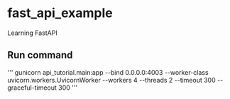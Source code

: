 # fast_api_example

Learning FastAPI

## Run command

'''
    gunicorn api_tutorial.main:app --bind 0.0.0.0:4003 --worker-class uvicorn.workers.UvicornWorker --workers 4 --threads 2 --timeout 300 --graceful-timeout 300
'''
